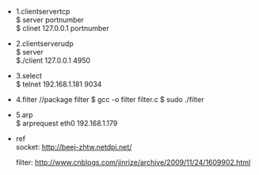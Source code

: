 + 1.clientservertcp  
    $ server portnumber  
    $ clinet 127.0.0.1 portnumber  

+ 2.clientserverudp  
    $ server   
    $./client 127.0.0.1 4950  

+ 3.select   
    $ telnet 192.168.1.181 9034  

+ 4.filter
    //package filter
    $ gcc -o filter filter.c
    $ sudo ./filter

+ 5.arp   
    $ arprequest eth0 192.168.1.179

+ ref  
    socket:
    http://beej-zhtw.netdpi.net/

    filter:
    http://www.cnblogs.com/jinrize/archive/2009/11/24/1609902.html
